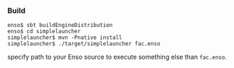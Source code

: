 
### Build

```
enso$ sbt buildEngineDistribution
enso$ cd simplelauncher
simplelauncher$ mvn -Pnative install
simplelauncher$ ./target/simplelauncher fac.enso
```

specify path to your Enso source to execute something else than `fac.enso`.
